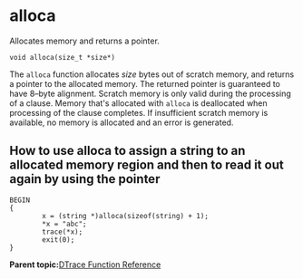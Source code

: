 
# alloca

Allocates memory and returns a pointer.

```
void alloca(size_t *size*)
```

The `alloca` function allocates *size* bytes out of scratch memory, and returns a pointer to the allocated memory. The returned pointer is guaranteed to have 8–byte alignment. Scratch memory is only valid during the processing of a clause. Memory that's allocated with `alloca` is deallocated when processing of the clause completes. If insufficient scratch memory is available, no memory is allocated and an error is generated.

## How to use alloca to assign a string to an allocated memory region and then to read it out again by using the pointer

```
BEGIN
{
        x = (string *)alloca(sizeof(string) + 1);
        *x = "abc";
        trace(*x);
        exit(0);
}
```

**Parent topic:**[DTrace Function Reference](../reference/dtrace_functions.md)

